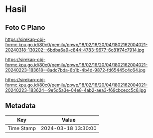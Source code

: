 # Hasil

## Foto C Plano

https://sirekap-obj-formc.kpu.go.id/80c0/pemilu/ppwp/18/02/16/20/04/1802162004021-20240318-130202--6bdba6a9-c844-4783-9677-6c81f74c7914.jpg

https://sirekap-obj-formc.kpu.go.id/80c0/pemilu/ppwp/18/02/16/20/04/1802162004021-20240223-183618--8adc7bda-6b1b-4b4d-9872-fd65445c4c64.jpg

https://sirekap-obj-formc.kpu.go.id/80c0/pemilu/ppwp/18/02/16/20/04/1802162004021-20240223-183624--9e5d5a3e-04e8-4ab2-aea3-f69cbcecc5c6.jpg


## Metadata

| Key        | Value               |
| ---------- | ------------------- |
| Time Stamp | 2024-03-18 13:30:00 |



